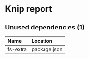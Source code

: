# Knip report

## Unused dependencies (1)

| Name     | Location     |
|:---------|:-------------|
| fs-extra | package.json |

